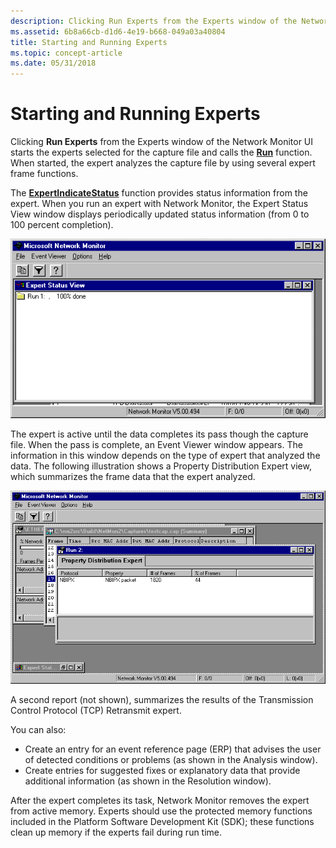 ```yaml
---
description: Clicking Run Experts from the Experts window of the Network Monitor UI starts the experts selected for the capture file and calls the Run function. When started, the expert analyzes the capture file by using several expert frame functions.
ms.assetid: 6b8a66cb-d1d6-4e19-b668-049a03a40804
title: Starting and Running Experts
ms.topic: concept-article
ms.date: 05/31/2018
---
```


# Starting and Running Experts

Clicking **Run Experts** from the Experts window of the Network Monitor UI starts the experts selected for the capture file and calls the [**Run**](run.md) function. When started, the expert analyzes the capture file by using several expert frame functions.

The [**ExpertIndicateStatus**](expertindicatestatus.md) function provides status information from the expert. When you run an expert with Network Monitor, the Expert Status View window displays periodically updated status information (from 0 to 100 percent completion).

![expert status view window](images/exview.png)

The expert is active until the data completes its pass though the capture file. When the pass is complete, an Event Viewer window appears. The information in this window depends on the type of expert that analyzed the data. The following illustration shows a Property Distribution Expert view, which summarizes the frame data that the expert analyzed.

![property distribution expert view](images/exview1.png)

A second report (not shown), summarizes the results of the Transmission Control Protocol (TCP) Retransmit expert.

You can also:

-   Create an entry for an event reference page (ERP) that advises the user of detected conditions or problems (as shown in the Analysis window).
-   Create entries for suggested fixes or explanatory data that provide additional information (as shown in the Resolution window).

After the expert completes its task, Network Monitor removes the expert from active memory. Experts should use the protected memory functions included in the Platform Software Development Kit (SDK); these functions clean up memory if the experts fail during run time.

 

 



